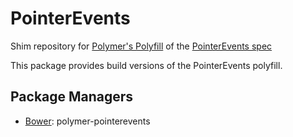 # PointerEvents

Shim repository for [Polymer's Polyfill](http://github.com/Polymer/PointerEvents) of the [PointerEvents spec](https://dvcs.w3.org/hg/pointerevents/raw-file/tip/pointerEvents.html)

This package provides build versions of the PointerEvents polyfill.

## Package Managers
- [Bower](http://bower.io): polymer-pointerevents
